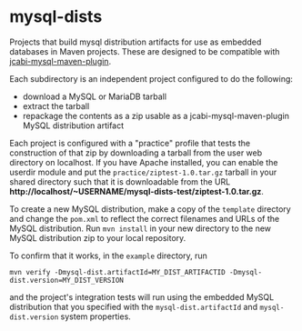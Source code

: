 # mysql-dists

Projects that build mysql distribution artifacts for use as embedded
databases in Maven projects. These are designed to be compatible with 
[jcabi-mysql-maven-plugin](http://mysql.jcabi.com/).

Each subdirectory is an independent project configured to do the 
following:

* download a MySQL or MariaDB tarball 
* extract the tarball
* repackage the contents as a zip usable as a jcabi-mysql-maven-plugin
  MySQL distribution artifact

Each project is configured with a "practice" profile that tests the 
construction of that zip by downloading a tarball from the user web
directory on localhost. If you have Apache installed, you can enable 
the userdir module and put the `practice/ziptest-1.0.tar.gz` tarball
in your shared directory such that it is downloadable from the URL
**http://localhost/~USERNAME/mysql-dists-test/ziptest-1.0.tar.gz**.

To create a new MySQL distribution, make a copy of the `template` 
directory and change the `pom.xml` to reflect the correct filenames
and URLs of the MySQL distribution. Run `mvn install` in your new 
directory to the new MySQL distribution zip to your local repository.

To confirm that it works, in the `example` directory, run

    mvn verify -Dmysql-dist.artifactId=MY_DIST_ARTIFACTID -Dmysql-dist.version=MY_DIST_VERSION
    
and the project's integration tests will run using the embedded MySQL
distribution that you specified with the `mysql-dist.artifactId` and
`mysql-dist.version` system properties.
